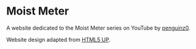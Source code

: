 # Moist Meter

A website dedicated to the Moist Meter series on YouTube by [penguinz0](https://www.youtube.com/user/penguinz0). 

Website design adapted from [HTML5 UP](https://html5up.net/).
